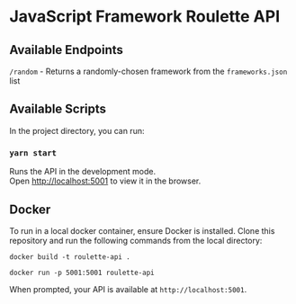 # JavaScript Framework Roulette API

## Available Endpoints

`/random` - Returns a randomly-chosen framework from the `frameworks.json` list


## Available Scripts

In the project directory, you can run:

### `yarn start`

Runs the API in the development mode.<br>
Open [http://localhost:5001](http://localhost:5001) to view it in the browser.


## Docker

To run in a local docker container, ensure Docker is installed. Clone this repository and run the following commands from the local directory:

```
docker build -t roulette-api .
```

```
docker run -p 5001:5001 roulette-api
```

When prompted, your API is available at `http://localhost:5001`.
